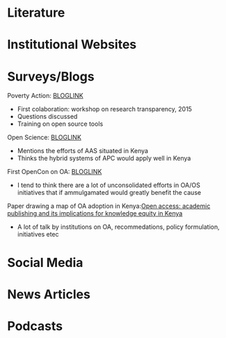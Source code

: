 # Literature



# Institutional Websites



# Surveys/Blogs
Poverty Action: [BLOGLINK](https://www.poverty-action.org/blog/training-open-science-kenya)
* First colaboration: workshop on research transparency, 2015
* Questions discussed
* Training on open source tools

Open Science: [BLOGLINK](https://openscience.com/hybrid-open-access-mega-journals-gain-in-international-traction-as-scientific-societies-and-open-access-publishers-partner/)
* Mentions the efforts of AAS situated in Kenya
* Thinks the hybrid systems of APC would apply well in Kenya

First OpenCon on OA: [BLOGLINK](https://ocsdnet.org/my-journey-as-opencon-organizer-in-nairobi-advocating-for-open-access-open-data-and-open-education/)
* I tend to think there are a lot of unconsolidated efforts in OA/OS initiatives that if ammulgamated would greatly benefit the cause

Paper drawing a map of OA adoption in Kenya:[Open access: academic publishing and its implications for knowledge equity in Kenya](https://www.ncbi.nlm.nih.gov/pmc/articles/PMC4046522/)
* A lot of talk by institutions on OA, recommedations, policy formulation, initiatives etec

# Social Media



# News Articles



# Podcasts
